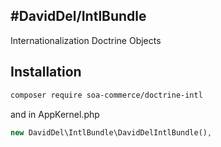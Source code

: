 #DavidDel/IntlBundle
----------
Internationalization Doctrine Objects

## Installation

```bash
composer require soa-commerce/doctrine-intl
```

and in AppKernel.php

```php
new DavidDel\IntlBundle\DavidDelIntlBundle(),
```
     
